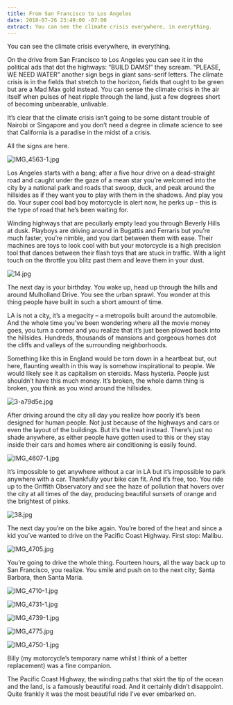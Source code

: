 ```yaml
---
title: From San Francisco to Los Angeles
date: 2018-07-26 23:49:00 -07:00
extract: You can see the climate crisis everywhere, in everything.
---
```


You can see the climate crisis everywhere, in everything. 

On the drive from San Francisco to Los Angeles you can see it in the political ads that dot the highways: “BUILD DAMS!” they scream. “PLEASE, WE NEED WATER” another sign begs in giant sans-serif letters. The climate crisis is in the fields that stretch to the horizon, fields that ought to be green but are a Mad Max gold instead. You can sense the climate crisis in the air itself when pulses of heat ripple through the land, just a few degrees short of becoming unbearable, unlivable. 

It’s clear that the climate crisis isn’t going to be some distant trouble of Nairobi or Singapore and you don’t need a degree in climate science to see that California is a paradise in the midst of a crisis. 

All the signs are here.

![IMG_4563-1.jpg](/uploads/IMG_4563-1.jpg)

Los Angeles starts with a bang; after a five hour drive on a dead-straight road and caught under the gaze of a mean star you’re welcomed into the city by a national park and roads that swoop, duck, and peak around the hillsides as if they want you to play with them in the shadows. And play you do. Your super cool bad boy motorcycle is alert now, he perks up – this is the type of road that he’s been waiting for.

Winding highways that are peculiarly empty lead you through Beverly Hills at dusk. Playboys are driving around in Bugattis and Ferraris but you’re much faster, you’re nimble, and you dart between them with ease. Their machines are toys to look cool with but your motorcycle is a high precision tool that dances between their flash toys that are stuck in traffic. With a light touch on the throttle you blitz past them and leave them in your dust.

![14.jpg](/uploads/14.jpg)

The next day is your birthday. You wake up, head up through the hills and around Mulholland Drive. You see the urban sprawl. You wonder at this thing people have built in such a short amount of time. 

LA is not a city, it’s a megacity – a metropolis built around the automobile. And the whole time you’ve been wondering where all the movie money goes, you turn a corner and you realize that it’s just been plowed back into the hillsides. Hundreds, thousands of mansions and gorgeous homes dot the cliffs and valleys of the surrounding neighborhoods. 

Something like this in England would be torn down in a heartbeat but, out here, flaunting wealth in this way is somehow inspirational to people. We would likely see it as capitalism on steroids. Mass hysteria. People just shouldn’t have this much money. It’s broken, the whole damn thing is broken, you think as you wind around the hillsides.

![3-a79d5e.jpg](/uploads/3-a79d5e.jpg)

After driving around the city all day you realize how poorly it’s been designed for human people. Not just because of the highways and cars or even the layout of the buildings. But it’s the heat instead. There’s just no shade anywhere, as either people have gotten used to this or they stay inside their cars and homes where air conditioning is easily found.

![IMG_4607-1.jpg](/uploads/IMG_4607-1.jpg)

It’s impossible to get anywhere without a car in LA but it’s impossible to park anywhere with a car. Thankfully your bike can fit. And it’s free, too. You ride up to the Griffith Observatory and see the haze of pollution that hovers over the city at all times of the day, producing beautiful sunsets of orange and the brightest of pinks. 

![38.jpg](/uploads/38.jpg)

The next day you’re on the bike again. You’re bored of the heat and since a kid you’ve wanted to drive on the Pacific Coast Highway. First stop: Malibu.

![IMG_4705.jpg](/uploads/IMG_4705.jpg)

You’re going to drive the whole thing. Fourteen hours, all the way back up to San Francisco, you realize. You smile and push on to the next city; Santa Barbara, then Santa Maria.

![IMG_4710-1.jpg](/uploads/IMG_4710-1.jpg)

![IMG_4731-1.jpg](/uploads/IMG_4731-1.jpg)

![IMG_4739-1.jpg](/uploads/IMG_4739-1.jpg) 

![IMG_4775.jpg](/uploads/IMG_4775.jpg)

![IMG_4750-1.jpg](/uploads/IMG_4750-1.jpg)


Billy (my motorcycle’s temporary name whilst I think of a better replacement) was a fine companion. 

The Pacific Coast Highway, the winding paths that skirt the tip of the ocean and the land, is a famously beautiful road. And it certainly didn’t disappoint. Quite frankly it was the most beautiful ride I’ve ever embarked on.